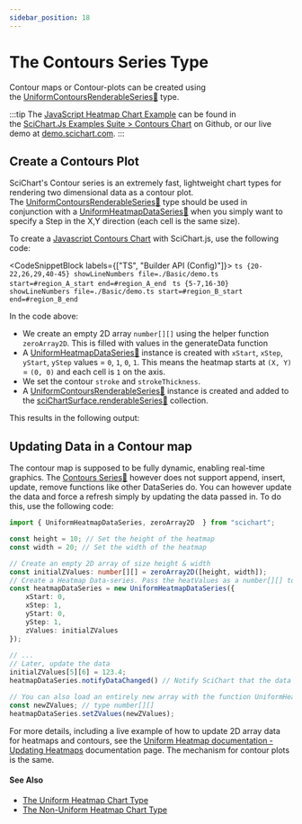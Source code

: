 ```yaml
---
sidebar_position: 18
---
```


# The Contours Series Type

Contour maps or Contour-plots can be created using the [UniformContoursRenderableSeries:blue_book:](https://www.scichart.com/documentation/js/current/typedoc/classes/uniformcontoursrenderableseries.html) type.

:::tip
The [JavaScript Heatmap Chart Example](https://demo.scichart.com/javascript/heatmap-chart) can be found in the [SciChart.Js Examples Suite > Contours Chart](https://github.com/ABTSoftware/SciChart.JS.Examples/tree/master/Examples/src/components/Examples/Charts2D/BasicChartTypes/ContoursChart) on Github, or our live demo at [demo.scichart.com](https://demo.scichart.com/javascript/heatmap-chart).
:::

<ChartFromSciChartDemo
    src="https://www.scichart.com/demo/iframe/heatmap-chart-with-contours"
    title="Uniform Contours Series Chart"
/>

## Create a Contours Plot

SciChart's Contour series is an extremely fast, lightweight chart types for rendering two dimensional data as a contour plot. The [UniformContoursRenderableSeries:blue_book:](https://www.scichart.com/documentation/js/current/typedoc/classes/uniformcontoursrenderableseries.html) type should be used in conjunction with a [UniformHeatmapDataSeries:blue_book:](https://www.scichart.com/documentation/js/current/typedoc/classes/uniformheatmapdataseries.html) when you simply want to specify a Step in the X,Y direction (each cell is the same size).

To create a [Javascript Contours Chart](https://demo.scichart.com/javascript-heatmap-chart-with-contours) with SciChart.js, use the following code:

<CodeSnippetBlock labels={["TS", "Builder API (Config)"]}>
    ```ts {20-22,26,29,40-45} showLineNumbers file=./Basic/demo.ts start=#region_A_start end=#region_A_end
    ```
    ```ts {5-7,16-30} showLineNumbers file=./Basic/demo.ts start=#region_B_start end=#region_B_end
    ```
</CodeSnippetBlock>

In the code above:

*   We create an empty 2D array `number[][]` using the helper function `zeroArray2D`. This is filled with values in the generateData function
*   A [UniformHeatmapDataSeries:blue_book:](https://www.scichart.com/documentation/js/current/typedoc/classes/uniformheatmapdataseries.html) instance is created with `xStart`, `xStep`, `yStart`, `yStep` values = `0`, `1`, `0`, `1`. This means the heatmap starts at `(X, Y)` = `(0, 0)` and each cell is `1` on the axis.
*   We set the contour `stroke` and `strokeThickness`.
*   A [UniformContoursRenderableSeries:blue_book:](https://www.scichart.com/documentation/js/current/typedoc/classes/uniformcontoursrenderableseries.html) instance is created and added to the [sciChartSurface.renderableSeries:blue_book:](https://www.scichart.com/documentation/js/current/typedoc/classes/scichartsurface.html#renderableseries) collection.

This results in the following output:

<LiveDocSnippet name="./Basic/demo" />

## Updating Data in a Contour map

The contour map is supposed to be fully dynamic, enabling real-time graphics. The [Contours Series:blue_book:](https://www.scichart.com/documentation/js/current/typedoc/classes/uniformcontoursrenderableseries.html) however does not support append, insert, update, remove functions like other DataSeries do. You can however update the data and force a refresh simply by updating the data passed in. To do this, use the following code:

```ts {19-20,23-24} showLineNumbers
import { UniformHeatmapDataSeries, zeroArray2D  } from "scichart";

const height = 10; // Set the height of the heatmap
const width = 20; // Set the width of the heatmap

// Create an empty 2D array of size height & width
const initialZValues: number[][] = zeroArray2D([height, width]);
// Create a Heatmap Data-series. Pass the heatValues as a number[][] to the UniformHeatmapDataSeries
const heatmapDataSeries = new UniformHeatmapDataSeries({
    xStart: 0,
    xStep: 1,
    yStart: 0,
    yStep: 1,
    zValues: initialZValues
});
 
// ...
// Later, update the data
initialZValues[5][6] = 123.4;
heatmapDataSeries.notifyDataChanged() // Notify SciChart that the data has changed

// You can also load an entirely new array with the function UniformHeatmapDataSeries.setZValues
const newZValues; // type number[][]
heatmapDataSeries.setZValues(newZValues);
```

For more details, including a live example of how to update 2D array data for heatmaps and contours, see the [Uniform Heatmap documentation - Updating Heatmaps](/docs/2d-charts/chart-types/uniform-heatmap-renderable-series/updating-realtime) documentation page. The mechanism for contour plots is the same.

#### See Also

* [The Uniform Heatmap Chart Type](/docs/2d-charts/chart-types/uniform-heatmap-renderable-series/uniform-heatmap-chart-type)
* [The Non-Uniform Heatmap Chart Type](/docs/2d-charts/chart-types/non-uniform-heatmap-renderable-series)